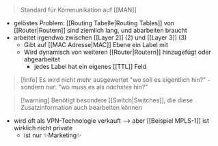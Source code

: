> Standard für Kommunikation auf [[MAN]]

- gelöstes Problem: [[Routing Tabelle|Routing Tables]] von [[Router|Routern]] sind ziemlich lang, und abarbeiten braucht
- arbeitet irgendwo zwischen [[Layer 2]] (2) und [[Layer 3]] (3)
	- Gibt auf [[MAC Adresse|MAC]] Ebene ein Label mit
	- Wird dynamisch von weiteren [[Router|Routern]] hinzugefügt oder abgearbeitet
		- jedes Label hat ein eigenes [[TTL]] Feld

> [!info] Es wird nicht mehr ausgewertet "wo soll es eigentlich hin?" - sondern nur: "wo muss es als _nächstes_ hin?"

> [!warning] Benötigt besondere [[Switch|Switches]], die diese Zusatzinformation auch bearbeiten können

- wird oft als VPN-Technologie verkauft --> aber [[Beispiel MPLS-1]] ist wirklich nicht private 
	- ist nur ✨Marketing✨
